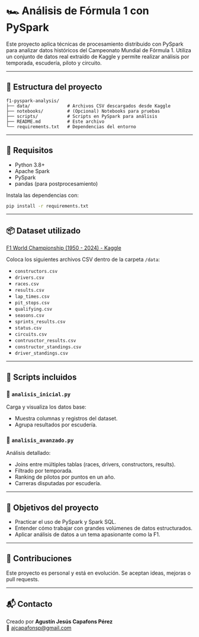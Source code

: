 # 🏎️ Análisis de Fórmula 1 con PySpark

Este proyecto aplica técnicas de procesamiento distribuido con PySpark para analizar datos históricos del Campeonato Mundial de Fórmula 1. Utiliza un conjunto de datos real extraído de Kaggle y permite realizar análisis por temporada, escudería, piloto y circuito.

---

## 📁 Estructura del proyecto

```
f1-pyspark-analysis/
├── data/              # Archivos CSV descargados desde Kaggle
├── notebooks/         # (Opcional) Notebooks para pruebas
├── scripts/           # Scripts en PySpark para análisis
├── README.md          # Este archivo
└── requirements.txt   # Dependencias del entorno
```

---

## 🔧 Requisitos

- Python 3.8+
- Apache Spark
- PySpark
- pandas (para postprocesamiento)

Instala las dependencias con:

```bash
pip install -r requirements.txt
```

---

## 📦 Dataset utilizado

[F1 World Championship (1950 - 2024) - Kaggle](https://www.kaggle.com/datasets/rohanrao/formula-1-world-championship-1950-2020)

Coloca los siguientes archivos CSV dentro de la carpeta `/data`:

- `constructors.csv`
- `drivers.csv`
- `races.csv`
- `results.csv`
- `lap_times.csv`
- `pit_stops.csv`
- `qualifying.csv`
- `seasons.csv`
- `sprints_results.csv`
- `status.csv`
- `circuits.csv`
- `contrusctor_results.csv`
- `constructor_standings.csv`
- `driver_standings.csv`

---

## 🚀 Scripts incluidos

### 🔹 `analisis_inicial.py`
Carga y visualiza los datos base:
- Muestra columnas y registros del dataset.
- Agrupa resultados por escudería.

### 🔹 `analisis_avanzado.py`
Análisis detallado:
- Joins entre múltiples tablas (races, drivers, constructors, results).
- Filtrado por temporada.
- Ranking de pilotos por puntos en un año.
- Carreras disputadas por escudería.

---

## 🎯 Objetivos del proyecto

- Practicar el uso de PySpark y Spark SQL.
- Entender cómo trabajar con grandes volúmenes de datos estructurados.
- Aplicar análisis de datos a un tema apasionante como la F1.

---

## 🤝 Contribuciones

Este proyecto es personal y está en evolución. Se aceptan ideas, mejoras o pull requests.

---

## 📬 Contacto

Creado por **Agustín Jesús Capafons Pérez**  
📧 [ajcapafonsp@gmail.com](mailto:ajcapafonsp@gmail.com)
